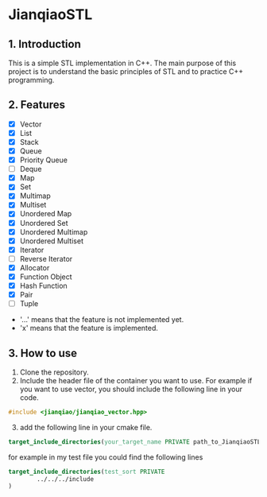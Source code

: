 # JianqiaoSTL



## 1. Introduction

This is a simple STL implementation in C++. The main purpose of this project is to understand the basic principles of STL and to practice C++ programming.

## 2. Features

- [x] Vector
- [x] List
- [x] Stack
- [x] Queue
- [x] Priority Queue
- [ ] Deque
- [x] Map
- [x] Set
- [x] Multimap
- [x] Multiset
- [x] Unordered Map
- [x] Unordered Set
- [x] Unordered Multimap
- [x] Unordered Multiset
- [x] Iterator
- [ ] Reverse Iterator
- [x] Allocator
- [x] Function Object
- [x] Hash Function
- [x] Pair
- [ ] Tuple
- '...' means that the feature is not implemented yet.
- 'x' means that the feature is implemented.

## 3. How to use

1. Clone the repository.
2. Include the header file of the container you want to use. For example if you want to use vector, you should include the following line in your code.
```cpp
#include <jianqiao/jianqiao_vector.hpp>
```

3. add the following line in your cmake file.
```cmake
target_include_directories(your_target_name PRIVATE path_to_JianqiaoSTL)
```

for example in my test file you could find the following lines
```cmake
target_include_directories(test_sort PRIVATE
        ../../../include
)
```